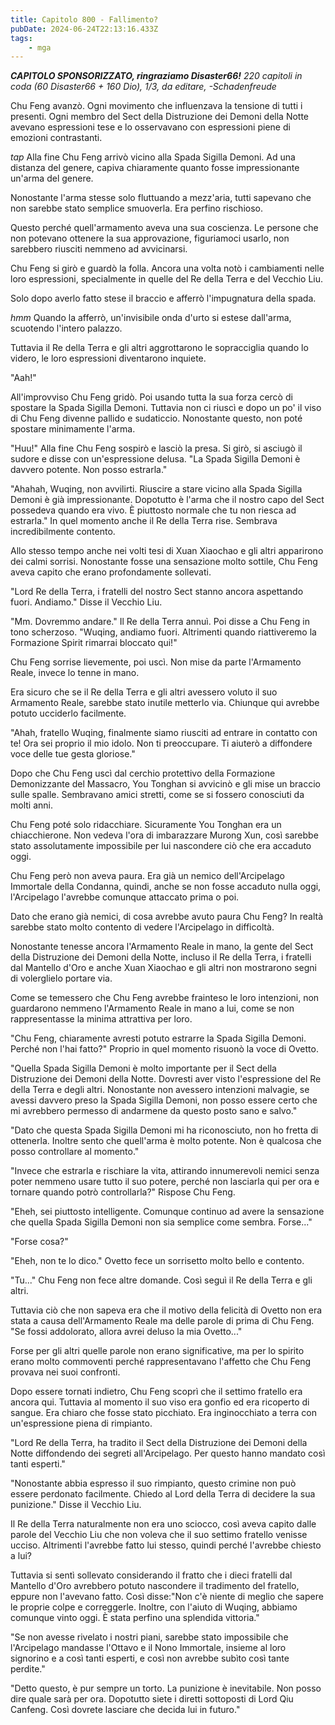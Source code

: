 ```yaml
---
title: Capitolo 800 - Fallimento?
pubDate: 2024-06-24T22:13:16.433Z
tags:
    - mga
---
```



<em><strong>CAPITOLO SPONSORIZZATO, ringraziamo Disaster66!</strong>
220 capitoli in coda (60 Disaster66 + 160 Dio), 1/3,
da editare,
-Schadenfreude</em>


Chu Feng avanzò. Ogni movimento che influenzava la tensione di tutti i presenti. Ogni membro del Sect della Distruzione dei Demoni della Notte avevano espressioni tese e lo osservavano con espressioni piene di emozioni contrastanti.


*tap* Alla fine Chu Feng arrivò vicino alla Spada Sigilla Demoni. Ad una distanza del genere, capiva chiaramente quanto fosse impressionante un'arma del genere.


Nonostante l'arma stesse solo fluttuando a mezz'aria, tutti sapevano che non sarebbe stato semplice smuoverla. Era perfino rischioso.


Questo perché quell'armamento aveva una sua coscienza. Le persone che non potevano ottenere la sua approvazione, figuriamoci usarlo, non sarebbero riusciti nemmeno ad avvicinarsi.


Chu Feng si girò e guardò la folla. Ancora una volta notò i cambiamenti nelle loro espressioni, specialmente in quelle del Re della Terra e del Vecchio Liu.


Solo dopo averlo fatto stese il braccio e afferrò l'impugnatura della spada.


*hmm* Quando la afferrò, un'invisibile onda d'urto si estese dall'arma, scuotendo l'intero palazzo.


Tuttavia il Re della Terra e gli altri aggrottarono le sopracciglia quando lo videro, le loro espressioni diventarono inquiete.


"Aah!"


All'improvviso Chu Feng gridò. Poi usando tutta la sua forza cercò di spostare la Spada Sigilla Demoni. Tuttavia non ci riuscì e dopo un po' il viso di Chu Feng divenne pallido e sudaticcio. Nonostante questo, non poté spostare minimamente l'arma.


"Huu!" Alla fine Chu Feng sospirò e lasciò la presa. Si girò, si asciugò il sudore e disse con un'espressione delusa. "La Spada Sigilla Demoni è davvero potente. Non posso estrarla."


"Ahahah, Wuqing, non avvilirti. Riuscire a stare vicino alla Spada Sigilla Demoni è già impressionante. Dopotutto è l'arma che il nostro capo del Sect possedeva quando era vivo. È piuttosto normale che tu non riesca ad estrarla." In quel momento anche il Re della Terra rise. Sembrava incredibilmente contento.


Allo stesso tempo anche nei volti tesi di Xuan Xiaochao e gli altri apparirono dei calmi sorrisi. Nonostante fosse una sensazione molto sottile, Chu Feng aveva capito che erano profondamente sollevati.


"Lord Re della Terra, i fratelli del nostro Sect stanno ancora aspettando fuori. Andiamo." Disse il Vecchio Liu.


"Mm. Dovremmo andare." Il Re della Terra annuì. Poi disse a Chu Feng in tono scherzoso. "Wuqing, andiamo fuori. Altrimenti quando riattiveremo la Formazione Spirit rimarrai bloccato qui!"


Chu Feng sorrise lievemente, poi uscì. Non mise da parte l'Armamento Reale, invece lo tenne in mano.


Era sicuro che se il Re della Terra e gli altri avessero voluto il suo Armamento Reale, sarebbe stato inutile metterlo via. Chiunque qui avrebbe potuto ucciderlo facilmente.


"Ahah, fratello Wuqing, finalmente siamo riusciti ad entrare in contatto con te! Ora sei proprio il mio idolo. Non ti preoccupare. Ti aiuterò a diffondere voce delle tue gesta gloriose."


Dopo che Chu Feng uscì dal cerchio protettivo della Formazione Demonizzante del Massacro, You Tonghan si avvicinò e gli mise un braccio sulle spalle. Sembravano amici stretti, come se si fossero conosciuti da molti anni.


Chu Feng poté solo ridacchiare. Sicuramente You Tonghan era un chiacchierone. Non vedeva l'ora di imbarazzare Murong Xun, così sarebbe stato assolutamente impossibile per lui nascondere ciò che era accaduto oggi.


Chu Feng però non aveva paura. Era già un nemico dell'Arcipelago Immortale della Condanna, quindi, anche se non fosse accaduto nulla oggi, l'Arcipelago l'avrebbe comunque attaccato prima o poi.


Dato che erano già nemici, di cosa avrebbe avuto paura Chu Feng? In realtà sarebbe stato molto contento di vedere l'Arcipelago in difficoltà.


Nonostante tenesse ancora l'Armamento Reale in mano, la gente del Sect della Distruzione dei Demoni della Notte, incluso il Re della Terra, i fratelli dal Mantello d'Oro e anche Xuan Xiaochao e gli altri non mostrarono segni di volerglielo portare via.


Come se temessero che Chu Feng avrebbe frainteso le loro intenzioni, non guardarono nemmeno l'Armamento Reale in mano a lui, come se non rappresentasse la minima attrattiva per loro.


"Chu Feng, chiaramente avresti potuto estrarre la Spada Sigilla Demoni. Perché non l'hai fatto?" Proprio in quel momento risuonò la voce di Ovetto.


"Quella Spada Sigilla Demoni è molto importante per il Sect della Distruzione dei Demoni della Notte. Dovresti aver visto l'espressione del Re della Terra e degli altri. Nonostante non avessero intenzioni malvagie, se avessi davvero preso la Spada Sigilla Demoni, non posso essere certo che mi avrebbero permesso di andarmene da questo posto sano e salvo."


"Dato che questa Spada Sigilla Demoni mi ha riconosciuto, non ho fretta di ottenerla. Inoltre sento che quell'arma è molto potente. Non è qualcosa che posso controllare al momento."


"Invece che estrarla e rischiare la vita, attirando innumerevoli nemici senza poter nemmeno usare tutto il suo potere, perché non lasciarla qui per ora e tornare quando potrò controllarla?" Rispose Chu Feng.


"Eheh, sei piuttosto intelligente. Comunque continuo ad avere la sensazione che quella Spada Sigilla Demoni non sia semplice come sembra. Forse..."


"Forse cosa?"


"Eheh, non te lo dico." Ovetto fece un sorrisetto molto bello e contento.


"Tu..." Chu Feng non fece altre domande. Così seguì il Re della Terra e gli altri.


Tuttavia ciò che non sapeva era che il motivo della felicità di Ovetto non era stata a causa dell'Armamento Reale ma delle parole di prima di Chu Feng. "Se fossi addolorato, allora avrei deluso la mia Ovetto..."


Forse per gli altri quelle parole non erano significative, ma per lo spirito erano molto commoventi perché rappresentavano l'affetto che Chu Feng provava nei suoi confronti.


Dopo essere tornati indietro, Chu Feng scoprì che il settimo fratello era ancora qui. Tuttavia al momento il suo viso era gonfio ed era ricoperto di sangue. Era chiaro che fosse stato picchiato. Era inginocchiato a terra con un'espressione piena di rimpianto.


"Lord Re della Terra, ha tradito il Sect della Distruzione dei Demoni della Notte diffondendo dei segreti all'Arcipelago. Per questo hanno mandato così tanti esperti."


"Nonostante abbia espresso il suo rimpianto, questo crimine non può essere perdonato facilmente. Chiedo al Lord della Terra di decidere la sua punizione." Disse il Vecchio Liu.


Il Re della Terra naturalmente non era uno sciocco, così aveva capito dalle parole del Vecchio Liu che non voleva che il suo settimo fratello venisse ucciso. Altrimenti l'avrebbe fatto lui stesso, quindi perché l'avrebbe chiesto a lui?


Tuttavia si sentì sollevato considerando il fratto che i dieci fratelli dal Mantello d'Oro avrebbero potuto nascondere il tradimento del fratello, eppure non l'avevano fatto. Così disse:"Non c'è niente di meglio che sapere le proprie colpe e correggerle. Inoltre, con l'aiuto di Wuqing, abbiamo comunque vinto oggi. È stata perfino una splendida vittoria."


"Se non avesse rivelato i nostri piani, sarebbe stato impossibile che l'Arcipelago mandasse l'Ottavo e il Nono Immortale, insieme al loro signorino e a così tanti esperti, e così non avrebbe subìto così tante perdite."


"Detto questo, è pur sempre un torto. La punizione è inevitabile. Non posso dire quale sarà per ora. Dopotutto siete i diretti sottoposti di Lord Qiu Canfeng. Così dovrete lasciare che decida lui in futuro."


